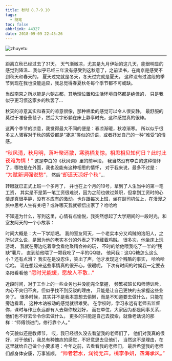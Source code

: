 ```yaml
---
title: 秋时 8.7-9.10
tags:
  - 随笔
toc: false
abbrlink: 44327
date: 2018-09-09 22:45:26
---
```

![zhuyetu](http://wx4.sinaimg.cn/mw690/0068Se8Tgy1fv4u9s3bhoj31hc0u0q7t.jpg)

---

<!-- more --> 
距离立秋已经过去了31天。
天气渐微凉，尤其是九月伊始的这几天，能很明显的感觉到降温...
我似乎已经三年没有感受到这秋意了，之前读书，在南京是感受不到秋天和春天的，
夏天过完就是冬天，冬天过完就是夏天，
这种没有过渡段的季节到现在我也没能适应，我总觉得春夏秋冬每个季节都不可或缺。

当然南京之所以能是六朝古都，其地理位置和生活环境自然都是绝佳的，
只是我似乎更习惯这家乡的秋罢了...

秋天的凉意其实和春天的凉意很像，那种棉柔的感觉可以令人很安静，
最舒服的莫过于准备叠毯子，然后大字形躺在床上静享时光，这种感觉真的很棒。

这两个季节的凉意，我觉得最大不同的便是：春凉渐暖，秋凉渐寒。
所以似乎很多文人骚客对于秋的感受都是“凄凉”类似的词语，或者抒发自己的一种“难受”的情感。

<font size=3 color=red>“秋风清，秋月明，落叶聚还散，寒鸦栖复惊。相思相见知何日？此时此夜难为情！”</font>
这是李白的《秋风词》里的前半段，
我当然没有李白的这种情怀了，哪怕是在外面，我也没能有这种相思的情怀，
对于我来说，最多不过是：
<font size=3 color=red>“为赋新词强说愁”</font>，
然后<font size=3 color=red>“却道天凉好个秋”</font>...

转眼就已正式上班一个多月了，
并也在上个月的19号，拿到了人生当中的第一笔工资，
其实是不是第一笔工资很难说，因为之前也做过兼职，但拿到工资时的心情却真很平静，没有本应有的激动。也许跟每次上班，坐在副司机位上，在漫漫之旅中思考人生有关吧？或许哪天我就顿悟出家了？哈哈哈

不知道为什么，写到这里，心情有点愉悦，我突然想起了大学期间的一段时光，和室友阿天的一个小故事：

时间大概是：大一下学期吧。
我的室友阿天，一个老实本分又鸡贼的洛阳人，之所以这么说，是因为他的老实本分的外表之下掩藏着鸡贼。
很多次，他坐床上玩游戏，
我就在旁边吃着零食看他聚精会神的玩，
不时的给他喂我吃了一半的“残缺”薯片，
直到给他喂了一颗我吃了一半的QQ糖，
他问我：这QQ糖怎么这么小？还有点滑？
我实在是没忍住，笑出了声，他才发现这个残酷的事实，
哈哈哈哈哈。
现在想起来这些事情真的很开心，很暖呢，
下次有时间的时候我一定要去洛阳看看他
<font size=3 color=red>“愿时光能缓，愿故人不散...”</font>

近段时间，对于工作上的一些业务也并没能完全掌握，
频繁被班长和师傅训斥，
内心不爽归不爽，但似乎找不到反驳的理由，
只能是让自己更快的去掌握这些业务了。
很多时候，其实并不是我本意想去偷懒，而是不知道要去做什么，只能在旁边看着，
这种木讷被动的感觉就很难受。
在学校时，学习永远有老师去监督你，课时与作业永远都有人去帮你规划好，
而在单位，大家因为都是同事关系，他们也不好去命令你去做什么，
更多的只能是自己去摸索，就像老话说的那样：“师傅领进门，修行靠个人。”

今天貌似还是教师节，
哎，我已经很久没去看望我的老师们了，
他们对我真的很好，对于他们，我总有种愧疚的感觉，不好意思去见他们，
当然这不是理由，在这里就给自己做个小要求吧：今年之前，去看看我的老师们。
最后希望我的老师们都身体安康，万事皆顺。
<font size=3 color=red>“师者若水，润物无声。桃李争妍，四海承风。”</font>
